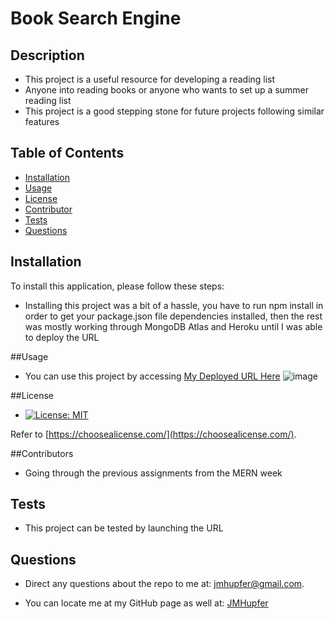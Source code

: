 # Book Search Engine

  ## Description

  - This project is a useful resource for developing a reading list
  - Anyone into reading books or anyone who wants to set up a summer reading list
  - This project is a good stepping stone for future projects following similar features

  ## Table of Contents

  - [Installation](#installation)
  - [Usage](#usage)
  - [License](#license)
  - [Contributor](#contributors)
  - [Tests](#tests)
  - [Questions](#questions) 

  
  ## Installation
  
  To install this application, please follow these steps:
  
  - Installing this project was a bit of a hassle, you have to run npm install in order to get your package.json file dependencies installed, then the rest was mostly working through MongoDB Atlas and Heroku until I was able to deploy the URL
  
  ##Usage
  
  - You can use this project by accessing <a href="https://rocky-caverns-64771-a9e8e1cc7390.herokuapp.com">My Deployed URL Here</a>
  ![image](https://github.com/JMHupfer/Book-Engine/assets/121475398/7b82d96f-e3cf-4b36-aa94-e8cb1d683b2c)

  
  ##License

  - [![License: MIT](https://img.shields.io/badge/License-MIT-yellow.svg)](https://opensource.org/licenses/MIT)

  Refer to [https://choosealicense.com/](https://choosealicense.com/).

  ##Contributors

  - Going through the previous assignments from the MERN week 

  ## Tests

  - This project can be tested by launching the URL

  ## Questions

  - Direct any questions about the repo to me at: jmhupfer@gmail.com. 
  
  - You can locate me at my GitHub page as well at: [JMHupfer](https://github.com/JMHupfer/)
